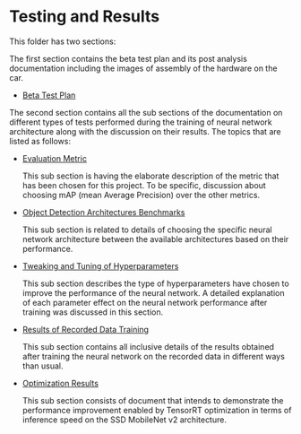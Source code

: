 # Testing and Results

This folder has two sections:

The first section contains the beta test plan and its post analysis documentation including the images of assembly of the hardware on the car.

-  [Beta Test Plan](beta_test.md)

The second section contains all the sub sections of the documentation on different types of tests performed during the training of neural network architecture along with the discussion on their results. The topics that are listed as follows:

- [Evaluation Metric](evaluation_metric.md)

  This sub section is having the elaborate description of the metric that has been chosen for this project. To be specific, discussion about choosing mAP (mean Average Precision) over the other metrics.

- [Object Detection Architectures Benchmarks](object_detection_architecture_benchmarks.md)

  This sub section is related to details of choosing the specific neural network architecture between the available architectures based on their performance. 

- [Tweaking and Tuning of Hyperparameters](tweaking_and_tuning_parameters.md) 

  This sub section describes the type of hyperparameters have chosen to improve the performance of the  neural network. A detailed explanation of each parameter effect on the neural network performance after training was discussed in this section.

- [Results of Recorded Data Training](recorded_data_training_results.md)

  This sub section contains all inclusive details of the results obtained after training the neural network on the recorded data in different ways than usual.
  
- [Optimization Results](optimisation_results.md)

  This sub section consists of document that intends to demonstrate the performance improvement enabled by TensorRT optimization in terms of inference speed on the SSD MobileNet v2 architecture. 

